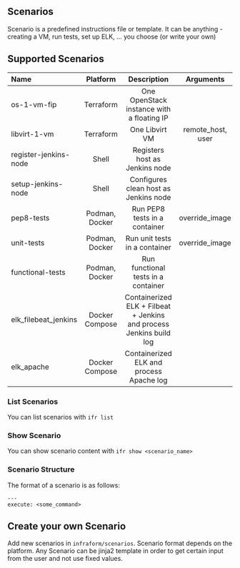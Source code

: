 ## Scenarios

Scenario is a predefined instructions file or template. It can be anything - creating a VM, run tests, set up ELK, ... you choose (or write your own)

## Supported Scenarios

Name | Platform | Description | Arguments
:------ |:------:|:--------:|:---------:
os-1-vm-fip | Terraform | One OpenStack instance with a floating IP | 
libvirt-1-vm | Terraform | One Libvirt VM | remote_host, user
register-jenkins-node | Shell | Registers host as Jenkins node |
setup-jenkins-node | Shell | Configures clean host as Jenkins node |
pep8-tests | Podman, Docker | Run PEP8 tests in a container | override_image
unit-tests | Podman, Docker | Run unit tests in a container | override_image
functional-tests | Podman, Docker | Run functional tests in a container |
elk_filebeat_jenkins | Docker Compose | Containerized ELK + Filbeat + Jenkins and process Jenkins build log
elk_apache | Docker Compose | Containerized ELK and process Apache log

### List Scenarios

You can list scenarios with `ifr list`

### Show Scenario

You can show scenario content with `ifr show <scenario_name>`

### Scenario Structure

The format of a scenario is as follows:

```
---
execute: <some_command>
```

## Create your own Scenario

Add new scenarios in `infraform/scenarios`.
Scenario format depends on the platform. Any Scenario can be jinja2 template in order to get certain input from the user and not use fixed values.

